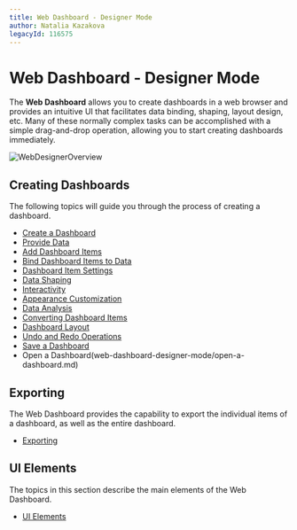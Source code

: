 ```yaml
---
title: Web Dashboard - Designer Mode
author: Natalia Kazakova
legacyId: 116575
---
```

# Web Dashboard - Designer Mode
The **Web Dashboard** allows you to create dashboards in a web browser and provides an intuitive UI that facilitates data binding, shaping, layout design, etc. Many of these normally complex tasks can be accomplished with a simple drag-and-drop operation, allowing you to start creating dashboards immediately.

![WebDesignerOverview](../images/img124548.png)

## Creating Dashboards
The following topics will guide you through the process of creating a dashboard.
* [Create a Dashboard](web-dashboard-designer-mode/create-a-dashboard.md)
* [Provide Data](web-dashboard-designer-mode/provide-data.md)
* [Add Dashboard Items](web-dashboard-designer-mode/add-dashboard-items.md)
* [Bind Dashboard Items to Data](web-dashboard-designer-mode/bind-dashboard-items-to-data.md)
* [Dashboard Item Settings](web-dashboard-designer-mode/dashboard-item-settings.md)
* [Data Shaping](web-dashboard-designer-mode/data-shaping.md)
* [Interactivity](web-dashboard-designer-mode/interactivity.md)
* [Appearance Customization](web-dashboard-designer-mode/appearance-customization.md)
* [Data Analysis](web-dashboard-designer-mode/data-analysis.md)
* [Converting Dashboard Items](web-dashboard-designer-mode/converting-dashboard-items.md)
* [Dashboard Layout](web-dashboard-designer-mode/dashboard-layout.md)
* [Undo and Redo Operations](web-dashboard-designer-mode/undo-and-redo-operations.md)
* [Save a Dashboard](web-dashboard-designer-mode/save-a-dashboard.md)
* Open a Dashboard(web-dashboard-designer-mode/open-a-dashboard.md)

## Exporting
The Web Dashboard provides the capability to export the individual items of a dashboard, as well as the entire dashboard.
* [Exporting](web-dashboard-designer-mode/exporting.md)

## UI Elements
The topics in this section describe the main elements of the Web Dashboard.
* [UI Elements](web-dashboard-designer-mode/ui-elements.md)